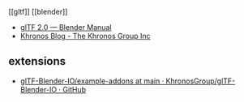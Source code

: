 [[gltf]]
[[blender]]

- [glTF 2.0 — Blender Manual](https://docs.blender.org/manual/ja/dev/addons/import_export/scene_gltf2.html)
- [Khronos Blog - The Khronos Group Inc](https://www.khronos.org/blog/blender-gltf-i-o-support-for-gltf-pbr-material-extensions)

## extensions

- [glTF-Blender-IO/example-addons at main · KhronosGroup/glTF-Blender-IO · GitHub](https://github.com/KhronosGroup/glTF-Blender-IO/tree/main/example-addons/)

